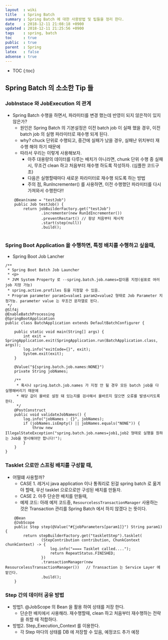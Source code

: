 ```yaml
---
layout  : wiki
title   : Spring Batch
summary : Spring Batch 에 대한 사용방법 및 팁들을 정리 한다.
date    : 2018-12-11 21:08:18 +0900
updated : 2018-12-11 21:25:56 +0900
tags    : spring, batch
toc     : true
public  : true
parent  : Spring
latex   : false
adsense : true
---
```

* TOC
{:toc}

## Spring Batch 의 소소한 Tip 들

### JobInstace 와 JobExecution 의 관계

* Spring Batch 수행을 하면서, 파라미터를 변경 했는데 반영이 되지 않은적이 있지 않은가?
	* 원인은 Spring Batch 의 기본설정은 이전 batch job 이 실패 했을 경우, 이전 batch job 의 실행 파라미터로 재수행 되게 된다.
	* why? chuck 단위로 수행되고, 중간에 실패가 났을 경우, 실패난 위치부터 재수행 해야 하기 때문에
	* 따라서 우리는 이렇게 사용해보자.
		* 아주 대용량의 데이터를 다루는 배치가 아니라면, chunk 단위 수행 중 실패시, 무조건 clean 하고 처음부터 재수행 하도록 작성하자. (심플한 코드구조)
		* 다음은 실행할때마다 새로운 파라미터로 재수행 되도록 하는 방법
		* 주의 점, RunIncrementer() 를 사용하면, 이전 수행했던 파라미터를 다시 가져와서 수행한다!! 

```
    @Bean(name = "testJob")
    public Job testJob() {
        return jobBuilderFactory.get("testJob")
                .incrementer(new RunIdIncrementer())
                .preventRestart() // 항상 처음부터 재시작
                .start(step(null))
                .build();
           
```


### Spring Boot Application 을 수행하면, 특정 배치를 수행하고 싶을때,

* Spring Boot Job Lancher
 
```
/**
 * Spring Boot Batch Job Launcher
 * <p>
 * JVM System Property 로 --spring.batch.job.names=잡이름 지정(쉼표로 여러 job 지정 가능)
 * spring.active.profiles 등을 지정할 수 있음.
 * Program parameter param1=value1 param2=value2 형태로 Job Parameter 지정가능. parameter value 는 무조건 문자열로 된다.
 */
@Slf4j
@EnableBatchProcessing
@SpringBootApplication
public class BatchApplication extends DefaultBatchConfigurer {

    public static void main(String[] args) {
        int exit = SpringApplication.exit(SpringApplication.run(BatchApplication.class, args));
        log.info("exitCode={}", exit);
        System.exit(exit);
    }

    @Value("${spring.batch.job.names:NONE}")
    private String jobNames;

    /**
     * 혹시나 spring.batch.job.names 가 지정 안 될 경우 모든 batch job을 다 실행해버리기 때문에
     * 해당 값이 올바로 설정 돼 있는지를 검사해서 올바르지 않으면 오류를 발생시키도록 한다.
     */
    @PostConstruct
    public void validateJobNames() {
        log.info("jobNames : {}", jobNames);
        if (jobNames.isEmpty() || jobNames.equals("NONE")) {
            throw new IllegalStateException("spring.batch.job.names=job1,job2 형태로 실행을 원하는 Job을 명시해야만 합니다!");
        }
    }
}
```

### Tasklet 으로만 스프링 배치를 구성할 때,

* 어떨떄 사용할까? 
	* CASE 1. 레거시 java application 이나 통쿼리로 된걸 spring batch 로 옮겨야 할때, 우선 tasklet 으로으로만 구성된 배치를 만들자.
	* CASE 2. 아주 단순한 배치를 만들때,
	* 예제 코드: 아래 예저 코드중, `ResourcelessTransactionManager` 사용하는 것은 Transaction 관리를 Spring Batch 에서 하지 않겠다 는 뜻이다.

```
    @Bean
    @JobScope
    public Step step(@Value("#{jobParameters[param1]}") String param1) {
        return stepBuilderFactory.get("taskletStep").tasklet(
                (StepContribution contribution, ChunkContext chunkContext) -> {
                    log.info("==== Tasklet called....");
                    return RepeatStatus.FINISHED;
                })
                .transactionManager(new ResourcelessTransactionManager())   // Transaction 는 Service Layer 에 맡긴다.
                .build();
    }
```

### Step 간의 데이터 공유 방법

* 방법1. @JobScope 의 Bean 을 활용 하여 상태를 저장 한다.
	* 단순한 배치에서 사용해라. 재수행할때, clean 하고 처음부터 재수행하는 전략을 취할 때 적합하다.
* 방법2. Step_Execution_Context 를 이용한다.
	* 각 Step 마다의 상태를 DB 에 저장할 수 있음, 예정코드 추가 예정
